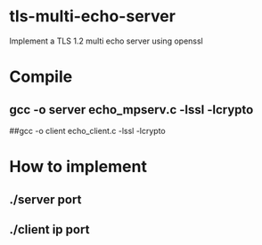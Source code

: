 # tls-multi-echo-server
Implement a TLS 1.2 multi echo server using openssl

# Compile
## gcc -o server echo_mpserv.c -lssl -lcrypto
##gcc -o client echo_client.c -lssl -lcrypto


# How to implement
## ./server port
## ./client ip port
